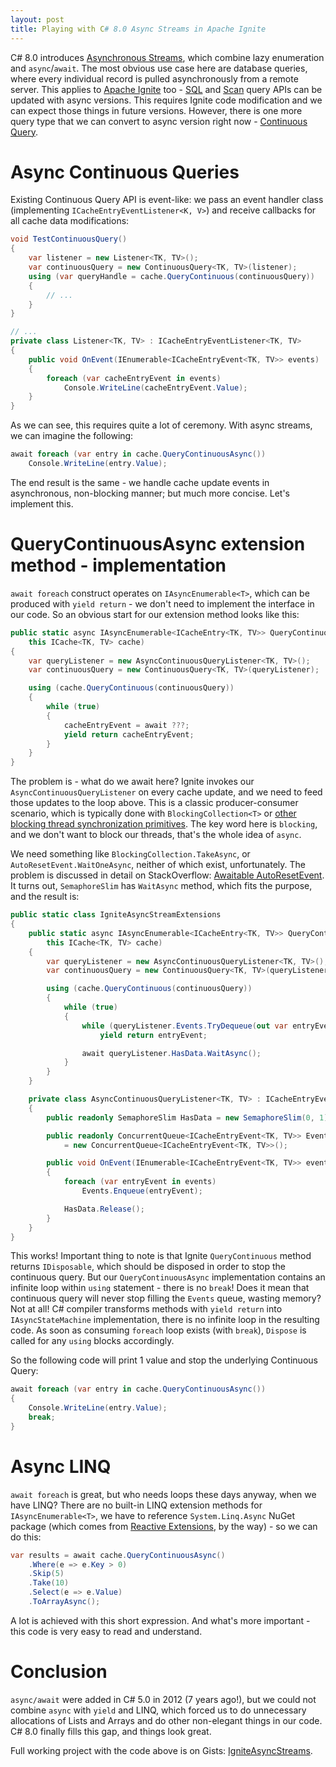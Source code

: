 ```yaml
---
layout: post
title: Playing with C# 8.0 Async Streams in Apache Ignite
---
```


C# 8.0 introduces [Asynchronous Streams](https://docs.microsoft.com/en-us/dotnet/csharp/whats-new/csharp-8#asynchronous-streams), which combine lazy enumeration and `async`/`await`. The most obvious use case here are database queries, where every individual record is pulled asynchronously from a remote server. This applies to [Apache Ignite](https://ignite.apache.org/) too - [SQL](https://apacheignite-net.readme.io/docs/sql-queries) and [Scan](https://apacheignite-net.readme.io/docs/cache-queries#scan-queries) query APIs can be updated with async versions. This requires Ignite code modification and we can expect those things in future versions. However, there is one more query type that we can convert to async version right now - [Continuous Query](https://apacheignite-net.readme.io/docs/continuous-queries).

# Async Continuous Queries

Existing Continuous Query API is event-like: we pass an event handler class (implementing `ICacheEntryEventListener<K, V>`) and receive callbacks for all cache data modifications:

```cs
void TestContinuousQuery()
{
    var listener = new Listener<TK, TV>();
    var continuousQuery = new ContinuousQuery<TK, TV>(listener);
    using (var queryHandle = cache.QueryContinuous(continuousQuery))
    {
        // ...
    }
}

// ...
private class Listener<TK, TV> : ICacheEntryEventListener<TK, TV>
{
    public void OnEvent(IEnumerable<ICacheEntryEvent<TK, TV>> events)
    {
        foreach (var cacheEntryEvent in events)
            Console.WriteLine(cacheEntryEvent.Value);
    }
}

```

As we can see, this requires quite a lot of ceremony. With async streams, we can imagine the following:

```cs
await foreach (var entry in cache.QueryContinuousAsync())
    Console.WriteLine(entry.Value);
```

The end result is the same - we handle cache update events in asynchronous, non-blocking manner; but much more concise. Let's implement this.

# QueryContinuousAsync extension method - implementation

`await foreach` construct operates on `IAsyncEnumerable<T>`, which can be produced with `yield return` - we don't need to implement the interface in our code. So an obvious start for our extension method looks like this:

```cs
public static async IAsyncEnumerable<ICacheEntry<TK, TV>> QueryContinuousAsync<TK, TV>(
    this ICache<TK, TV> cache)
{
    var queryListener = new AsyncContinuousQueryListener<TK, TV>();
    var continuousQuery = new ContinuousQuery<TK, TV>(queryListener);

    using (cache.QueryContinuous(continuousQuery))
    {
        while (true)
        {
            cacheEntryEvent = await ???;
            yield return cacheEntryEvent;
        }
    }
}

```

The problem is - what do we await here? Ignite invokes our `AsyncContinuousQueryListener` on every cache update, and we need to feed those updates to the loop above. This is a classic producer-consumer scenario, which is typically done with `BlockingCollection<T>` or [other blocking thread synchronization primitives](http://www.albahari.com/threading/part4.aspx#_Wait_Pulse_Producer_Consumer_Queue). The key word here is `blocking`, and we don't want to block our threads, that's the whole idea of `async`.

We need something like `BlockingCollection.TakeAsync`, or `AutoResetEvent.WaitOneAsync`, neither of which exist, unfortunately. The problem is discussed in detail on StackOverflow: [Awaitable AutoResetEvent](https://stackoverflow.com/questions/32654509/awaitable-autoresetevent). It turns out, `SemaphoreSlim` has `WaitAsync` method, which fits the purpose, and the result is:

```cs
public static class IgniteAsyncStreamExtensions
{
    public static async IAsyncEnumerable<ICacheEntry<TK, TV>> QueryContinuousAsync<TK, TV>(
        this ICache<TK, TV> cache)
    {
        var queryListener = new AsyncContinuousQueryListener<TK, TV>();
        var continuousQuery = new ContinuousQuery<TK, TV>(queryListener);

        using (cache.QueryContinuous(continuousQuery))
        {
            while (true)
            {
                while (queryListener.Events.TryDequeue(out var entryEvent))
                    yield return entryEvent;

                await queryListener.HasData.WaitAsync();
            }
        }
    }

    private class AsyncContinuousQueryListener<TK, TV> : ICacheEntryEventListener<TK, TV>
    {
        public readonly SemaphoreSlim HasData = new SemaphoreSlim(0, 1);

        public readonly ConcurrentQueue<ICacheEntryEvent<TK, TV>> Events 
            = new ConcurrentQueue<ICacheEntryEvent<TK, TV>>();

        public void OnEvent(IEnumerable<ICacheEntryEvent<TK, TV>> events)
        {
            foreach (var entryEvent in events)
                Events.Enqueue(entryEvent);

            HasData.Release();
        }
    }
}

```

This works! Important thing to note is that Ignite `QueryContinuous` method returns `IDisposable`, which should be disposed in order to stop the continuous query. But our `QueryContinuousAsync` implementation contains an infinite loop within `using` statement - there is no `break`! Does it mean that continuous query will never stop filling the `Events` queue, wasting memory? Not at all! C# compiler transforms methods with `yield return` into `IAsyncStateMachine` implementation, there is no infinite loop in the resulting code. As soon as consuming `foreach` loop exists (with `break`), `Dispose` is called for any `using` blocks accordingly. 

So the following code will print 1 value and stop the underlying Continuous Query:

```cs
await foreach (var entry in cache.QueryContinuousAsync())
{
    Console.WriteLine(entry.Value);
    break;
}
```

# Async LINQ

`await foreach` is great, but who needs loops these days anyway, when we have LINQ? There are no built-in LINQ extension methods for `IAsyncEnumerable<T>`, we have to reference `System.Linq.Async` NuGet package (which comes from [Reactive Extensions](https://github.com/dotnet/reactive), by the way) - so we can do this:

```cs
var results = await cache.QueryContinuousAsync()
    .Where(e => e.Key > 0)
    .Skip(5)
    .Take(10)
    .Select(e => e.Value)
    .ToArrayAsync();
```

A lot is achieved with this short expression. And what's more important - this code is very easy to read and understand.

# Conclusion

`async/await` were added in C# 5.0 in 2012 (7 years ago!), but we could not combine `async` with `yield` and LINQ, which forced us to do unnecessary allocations of Lists and Arrays and do other non-elegant things in our code. C# 8.0 finally fills this gap, and things look great.

Full working project with the code above is on Gists: [IgniteAsyncStreams](https://gist.github.com/ptupitsyn/cb2fa9670aa2fcd0e20672376cd520a1).